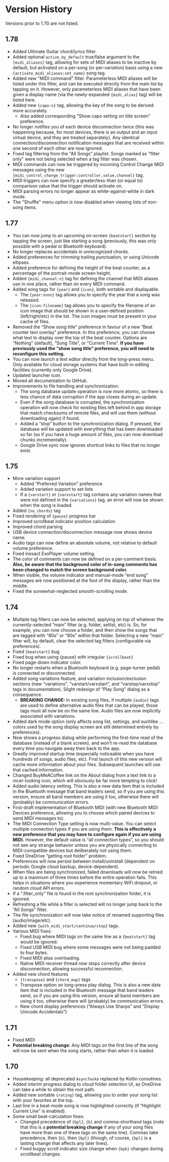 # Version History

Versions prior to 1.70 are not listed.

## 1.78

- Added Ultimate Guitar chord/lyrics filter.
- Added optional `active_by_default` true/false argument to the `{midi_aliases}` tag, allowing
  for sets of MIDI aliases to be inactive by default, but activated on a per-song (or per-variation)
  basis using a new `{activate_midi_aliases:set_name}` song tag.
- Added new "MIDI command" filter. Parameterless MIDI aliases will be listed under this filter, and
  can be executed directly from the main list by tapping on it. However, only parameterless MIDI
  aliases that have been given a display name (via the newly-expanded `{midi_alias}` tag) will be
  listed here.
- Added new `{capo:n}` tag, allowing the key of the song to be derived more accurately.
    - Also added corresponding "Show capo setting on title screen" preference.
- No longer notifies you of each device disconnection twice (this was happening because, for most
  devices, there is an output and an input virtual device, and they are treated separately). Any
  identical connection/disconnection notification messages that are received within one second of
  each other are now ignored.
- Fixed tag filtering from the "All Songs" playlist. Songs marked as "filter only" were not being
  selected when a tag filter was chosen.
- MIDI commands can now be triggered by incoming Control Change MIDI messages using the new
  `{midi_control_change_trigger:controller,value,channel}` tag.
- MIDI triggers can now specify a greater/less-than (or equal to) comparison value that the trigger
  should activate on.
- MIDI parsing errors no longer appear as white-against-white in dark mode.
- The "Shuffle" menu option is now disabled when viewing lists of non-song items.

## 1.77

- You can now jump to an upcoming on-screen `{beatstart}` section by tapping the screen, just like
  starting a song (previously, this was only possible with a pedal or Bluetooth keyboard).
- No longer replaces accidentals in unrecognized chords.
- Added preferences for trimming trailing punctuation, or using Unicode ellipses.
- Added preference for defining the height of the beat counter, as a percentage of the portrait-mode
  screen height.
- Added `{midi_channel:n}` tag for defining the channel that MIDI aliases use in one place, rather
  than on every MIDI command.
- Added song tags for `{year}` and `{icon}`, both sortable and displayable.
    - The `{year:nnnn}` tag allows you to specify the year that a song was released.
    - The `{icon:filename}` tag allows you to specify the filename of an icon image that should be
      shown in a user-defined position (left/right/etc) in the list. The icon images must be present
      in your cache of files.
- Removed the “Show song title” preference in favour of a new “Beat counter text overlay”
  preference. In this preference, you can choose what text to display over the top of the beat
  counter. Options are “Nothing” (default), “Song Title”, or “Current Time”. **If you have
  previously used the “show song title” preference, you will need to reconfigure this setting.**
- You can now launch a text editor directly from the long-press menu. Only available for cloud
  storage systems that have built-in editing facilities (currently only Google Drive).
- Updated launcher icon.
- Moved all documentation to GitHub.
- Improvements to file handling and synchronization:
    - The song database update operation is now more atomic, so there is less chance of data
      corruption if the app closes during an update.
    - Even if the song database is corrupted, the synchronization operation will now check for
      existing files left behind in app storage that match checksums of remote files, and will use
      them (without downloading again) if found.
    - Added a “stop” button to the synchronization dialog. If pressed, the database will be updated
      with everything that has been downloaded so far (so if you have a huge amount of files, you
      can
      now download chunks incrementally).
    - Google Drive sync now ignores shortcut links to files that no longer exist.

## 1.75

- More variation support
    - Added “Preferred Variation” preference
    - Added variation support to set lists
    - If a `{varstart}` or `{varxstart}` tag contains any variation names that were not defined in
      the
      `{variations}` tag, an error will now be shown when the song is loaded.
- Added `{no_chords}` tag
- Fixed rendering of `{pause}` progress bar
- Improved scrollbeat indicator position calculation
- Improved chord parsing
- USB device connection/disconnection message now shows device name.
- Audio tags can now define an absolute volume, not relative to default volume preference.
- Fixed inexact ExoPlayer volume setting.
- The color of comments can now be defined on a per-comment basis. **Also, be aware that the
  background color of in-song comments has been changed to match the screen background color.**
- When visible, the volume indicator and manual-mode “end song” messages are now positioned at the
  foot of the display, rather than the middle.
- Fixed the somewhat-neglected smooth-scrolling mode.

## 1.74

- Multiple tag filters can now be selected, applying on top of whatever the currently-selected
  “main” filter (e.g. folder, setlist, etc) is. So, for example, you can now choose a folder, and
  then show the songs that are tagged with “80s” or “90s” within that folder. Selecting a new “main”
  filter will, by default, clear the selected tag filters (configurable via preferences).
- Fixed `{beatstart}` bug
- Fixed bug when using {pause} with irregular `{scrollbeat}`
- Fixed page-down indicator color.
- No longer restarts when a Bluetooth keyboard (e.g. page-turner pedal) is connected or
  disconnected.
- Added song variations feature, and variation inclusion/exclusion sections (new “variations”,
  “varstart/varxstart”, and “varstop/varxstop” tags in documentation). Slight redesign of “Play
  Song” dialog as a consequence.
    - **BREAKING CHANGE:** In existing song files, if multiple `{audio}` tags are used to define
      alternative audio files that can be played, those tags must all now be on the same line. Audio
      files are now implicitly associated with variations.
- Added dark mode option (only affects song list, settings, and suchlike ... colors used by the song
  display screen are still determined entirely by preferences).
- Now shows a progress dialog while performing the first-time read of the database (instead of a
  blank screen), and won’t re-read the database every time you navigate away then back to the app.
- Greatly improved startup time (especially noticeable when you have hundreds of songs, audio files,
  etc). First launch of this new version will cache more information about your files. Subsequent
  launches will use that cached information.
- Changed BuyMeACoffee link on the About dialog from a text link to a nicer-looking icon, which will
  obviously be far more tempting to click!
- Added audio latency setting. This is also a new data item that is included in the Bluetooth
  message that band leaders send, so if you are using this version, ensure all band members are
  using it too, otherwise there will (probably) be communication errors.
- First-draft implementation of Bluetooth MIDI (with new Bluetooth MIDI Devices preference, allowing
  you to choose which paired devices to send MIDI messages to).
- The MIDI Connection Type setting is now multi-value. You can select multiple connection types if
  you are using them. **This is effectively a new preference that you may have to configure again if
  you are using MIDI.** However, the default value is “all connection types”, so you should not see
  any strange behavior unless you are physically connecting to MIDI-compatible devices but
  deliberately not using them.
- Fixed OneDrive “getting root folder” problem.
- Preferences will now persist between install/uninstall (dependent on periodic Google cloud backup,
  device-dependent).
- When files are being synchronized, failed downloads will now be retried up to a maximum of three
  times before the entire operation fails. This helps in situations where you experience momentary
  WiFi dropout, or random cloud API errors.
- If a “.filter_only” file is found in the root synchronization folder, it is ignored.
- Refreshing a file while a filter is selected will no longer jump back to the “All Songs” filter.
- The file synchronization will now take notice of renamed supporting files (audio/image/etc).
- Added new `{with_midi_start/continue/stop}` tags.
- Various MIDI fixes:
    - Fixed bug where MIDI tags on the same line as a `{beatstart}` tag would be ignored.
    - Fixed USB MIDI bug where some messages were not being padded to four bytes.
    - Fixed MIDI alias overloading.
    - Native MIDI receiver thread now stops correctly after device disconnection, allowing
      successful
      reconnection.
- Added new chord features
    - `{transpose}` and `{chord_map}` tags
    - Transpose option on long-press play dialog. This is also a new data item that is included in
      the
      Bluetooth message that band leaders send, so if you are using this version, ensure all band
      members are using it too, otherwise there will (probably) be communication errors.
    - New chord display preferences (“Always Use Sharps” and “Display Unicode Accidentals”)

## 1.71

- Fixed MIDI
- **Potential breaking change**: Any MIDI tags on the first line of the song will now be sent when
  the song starts, rather than when it is loaded.

## 1.70

- Housekeeping: all deprecated `AsyncTask`s replaced by Kotlin coroutines.
- Added interim progress dialog to cloud folder selection UI, as OneDrive can take a while to obtain
  the root path.
- Added new sortable `{rating}` tag, allowing you to order your song list with your favorites at the
  top.
- Last line in a beat-mode song is now highlighted correctly (if “Highlight Current Line” is
  enabled).
- Some small beat-calculation fixes:
    - Changed precedence of `{bpl}`, `{b}` and comma-shorthand tags (note that this is a **potential
      breaking change** if any of your song files have more than one of these tags on the same
      line).
      Commas take precedence, then `{b}`, then `{bpl}` (though, of course, `{bpl}` is a lasting
      change
      that affects any later lines).
    - Fixed buggy scroll indicator size change when `{bpb}` changes during scrollbeat changes.
